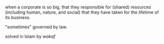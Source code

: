 when a corporate is so big, that they responsible for (shared) resources (including human, nature, and social) that they have taken for the lifetime of its business.

"sometimes" governed by law.

solved in Islam by _wakaf_
